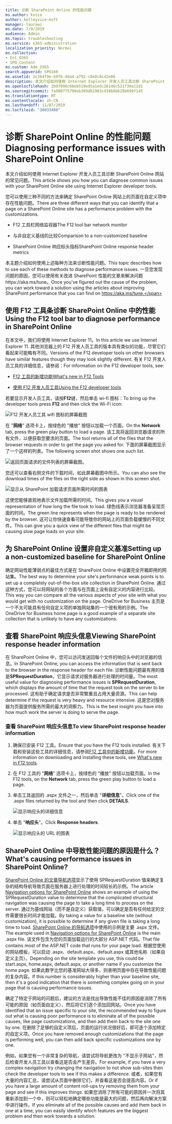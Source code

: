 ```yaml
---
title: 诊断 SharePoint Online 的性能问题
ms.author: kvice
author: kelleyvice-msft
manager: laurawi
ms.date: 7/9/2019
audience: Admin
ms.topic: troubleshooting
ms.service: o365-administration
localization_priority: Normal
ms.collection:
- Ent_O365
- SPO_Content
ms.custom: Adm_O365
search.appverid: SPO160
ms.assetid: 3c364f9e-b9f6-4da4-a792-c8e8c8cd2e86
description: 本文介绍如何使用 Internet Explorer 开发人员工具诊断 SharePoint Online 网站的常见问题。
ms.openlocfilehash: 2b97098c68eb519ed5a1edc26146c521f39a11d1
ms.sourcegitcommit: fa900775790eb369db1983cd3868b628b699f145
ms.translationtype: MT
ms.contentlocale: zh-CN
ms.lasthandoff: 11/07/2019
ms.locfileid: "38033408"
---
```

# <a name="diagnosing-performance-issues-with-sharepoint-online"></a><span data-ttu-id="6dc7d-103">诊断 SharePoint Online 的性能问题</span><span class="sxs-lookup"><span data-stu-id="6dc7d-103">Diagnosing performance issues with SharePoint Online</span></span>

<span data-ttu-id="6dc7d-104">本文介绍如何使用 Internet Explorer 开发人员工具诊断 SharePoint Online 网站的常见问题。</span><span class="sxs-lookup"><span data-stu-id="6dc7d-104">This article shows you how you can diagnose common issues with your SharePoint Online site using Internet Explorer developer tools.</span></span>
  
<span data-ttu-id="6dc7d-105">您可以使用三种不同的方法来确定 SharePoint Online 网站上的页面在自定义项中存在性能问题。</span><span class="sxs-lookup"><span data-stu-id="6dc7d-105">There are three different ways that you can identify that a page on a SharePoint Online site has a performance problem with the customizations.</span></span>
  
- <span data-ttu-id="6dc7d-106">F12 工具栏网络监视器</span><span class="sxs-lookup"><span data-stu-id="6dc7d-106">The F12 tool bar network monitor</span></span>

- <span data-ttu-id="6dc7d-107">与非自定义基线的比较</span><span class="sxs-lookup"><span data-stu-id="6dc7d-107">Comparison to a non-customized baseline</span></span>

- <span data-ttu-id="6dc7d-108">SharePoint Online 响应标头指标</span><span class="sxs-lookup"><span data-stu-id="6dc7d-108">SharePoint Online response header metrics</span></span>

<span data-ttu-id="6dc7d-109">本主题介绍如何使用上述每种方法来诊断性能问题。</span><span class="sxs-lookup"><span data-stu-id="6dc7d-109">This topic describes how to use each of these methods to diagnose performance issues.</span></span> <span data-ttu-id="6dc7d-110">一旦您发现问题的原因，您可以使用有关改进 SharePoint 性能的文章来解决问题https://aka.ms/tune。</span><span class="sxs-lookup"><span data-stu-id="6dc7d-110">Once you've figured out the cause of the problem, you can work toward a solution using the articles about improving SharePoint performance that you can find on https://aka.ms/tune.</span></span>
  
## <a name="using-the-f12-tool-bar-to-diagnose-performance-in-sharepoint-online"></a><span data-ttu-id="6dc7d-111">使用 F12 工具条诊断 SharePoint Online 中的性能</span><span class="sxs-lookup"><span data-stu-id="6dc7d-111">Using the F12 tool bar to diagnose performance in SharePoint Online</span></span>
<span data-ttu-id="6dc7d-112"><a name="F12ToolInfo"> </a></span><span class="sxs-lookup"><span data-stu-id="6dc7d-112"></span></span>

<span data-ttu-id="6dc7d-113">在本文中，我们将使用 Internet Explorer 11。</span><span class="sxs-lookup"><span data-stu-id="6dc7d-113">In this article we use Internet Explorer 11.</span></span> <span data-ttu-id="6dc7d-114">其他浏览器上的 F12 开发人员工具的版本具有类似的功能，尽管它们看起来可能略有不同。</span><span class="sxs-lookup"><span data-stu-id="6dc7d-114">Versions of the F12 developer tools on other browsers have similar features though they may look slightly different.</span></span> <span data-ttu-id="6dc7d-115">有关 F12 开发人员工具的详细信息，请参阅：</span><span class="sxs-lookup"><span data-stu-id="6dc7d-115">For information on the F12 developer tools, see:</span></span>
  
- [<span data-ttu-id="6dc7d-116">F12 工具的新增功能</span><span class="sxs-lookup"><span data-stu-id="6dc7d-116">What's new in F12 Tools</span></span>](https://go.microsoft.com/fwlink/p/?LinkId=522545)

- [<span data-ttu-id="6dc7d-117">使用 F12 开发人员工具</span><span class="sxs-lookup"><span data-stu-id="6dc7d-117">Using the F12 developer tools</span></span>](https://go.microsoft.com/fwlink/p/?LinkId=522546)

<span data-ttu-id="6dc7d-118">若要显示开发人员工具，请按**F12**键，然后单击 wi-fi 图标：</span><span class="sxs-lookup"><span data-stu-id="6dc7d-118">To bring up the developer tools press **F12** and then click the Wi-Fi icon:</span></span>
  
![F12 开发人员工具 wifi 图标的屏幕截图](media/27acacbb-5688-459a-aa2f-5c8c5f17b76e.png)
  
<span data-ttu-id="6dc7d-120">在 "**网络**" 选项卡上，按绿色的 "播放" 按钮以加载一个页面。</span><span class="sxs-lookup"><span data-stu-id="6dc7d-120">On the **Network** tab, press the green play button to load a page.</span></span> <span data-ttu-id="6dc7d-121">该工具将返回浏览器请求的所有文件，以便获取您要求的页面。</span><span class="sxs-lookup"><span data-stu-id="6dc7d-121">The tool returns all of the files that the browser requests in order to get the page you asked for.</span></span> <span data-ttu-id="6dc7d-122">下面的屏幕截图显示了一个这样的列表。</span><span class="sxs-lookup"><span data-stu-id="6dc7d-122">The following screen shot shows one such list.</span></span>
  
![返回页面请求的文件列表的屏幕截图。](media/247a9422-76da-4b0c-bed3-ce77b05e4560.png)
  
<span data-ttu-id="6dc7d-124">您还可以查看右侧文件的下载时间，如此屏幕截图中所示。</span><span class="sxs-lookup"><span data-stu-id="6dc7d-124">You can also see the download times of the files on the right side as shown in this screen shot.</span></span>
  
![显示从 SharePoint 加载请求页面所需时间的图表](media/d71ad1fa-9018-4fae-82eb-c1838e7db0ff.png)
  
<span data-ttu-id="6dc7d-126">这使您能够直观地表示文件加载所需的时间。</span><span class="sxs-lookup"><span data-stu-id="6dc7d-126">This gives you a visual representation of how long the file took to load.</span></span> <span data-ttu-id="6dc7d-127">绿色线表示浏览器准备呈现页面的时间。</span><span class="sxs-lookup"><span data-stu-id="6dc7d-127">The green line represents when the page is ready to be rendered by the browser.</span></span> <span data-ttu-id="6dc7d-128">这可让你快速查看可能导致你的网站上的页面负载缓慢的不同文件。</span><span class="sxs-lookup"><span data-stu-id="6dc7d-128">This can give you a quick view of the different files that might be causing slow page loads on your site.</span></span>
  
## <a name="setting-up-a-non-customized-baseline-for-sharepoint-online"></a><span data-ttu-id="6dc7d-129">为 SharePoint Online 设置非自定义基准</span><span class="sxs-lookup"><span data-stu-id="6dc7d-129">Setting up a non-customized baseline for SharePoint Online</span></span>
<span data-ttu-id="6dc7d-130"><a name="F12ToolInfo"> </a></span><span class="sxs-lookup"><span data-stu-id="6dc7d-130"></span></span>

<span data-ttu-id="6dc7d-131">确定网站性能薄弱点的最佳方式是在 SharePoint Online 中设置完全开箱即用的网站集。</span><span class="sxs-lookup"><span data-stu-id="6dc7d-131">The best way to determine your site's performance weak points is to set up a completely out-of-the-box site collection in SharePoint Online.</span></span> <span data-ttu-id="6dc7d-132">通过这种方式，您可以将网站的各个方面与在页面上没有自定义的内容进行比较。</span><span class="sxs-lookup"><span data-stu-id="6dc7d-132">This way you can compare all the various aspects of your site with what you would get with no customization on the page.</span></span> <span data-ttu-id="6dc7d-133">OneDrive for Business 主页是一个不太可能具有任何自定义项的单独网站集的一个很有用的示例。</span><span class="sxs-lookup"><span data-stu-id="6dc7d-133">The OneDrive for Business home page is a good example of a separate site collection that is unlikely to have any customizations.</span></span>
  
## <a name="viewing-sharepoint-response-header-information"></a><span data-ttu-id="6dc7d-134">查看 SharePoint 响应头信息</span><span class="sxs-lookup"><span data-stu-id="6dc7d-134">Viewing SharePoint response header information</span></span>
<span data-ttu-id="6dc7d-135"><a name="F12ToolInfo"> </a></span><span class="sxs-lookup"><span data-stu-id="6dc7d-135"></span></span>

<span data-ttu-id="6dc7d-136">在 SharePoint Online 中，您可以访问发送回每个文件的响应头中的浏览器的信息。</span><span class="sxs-lookup"><span data-stu-id="6dc7d-136">In SharePoint Online, you can access the information that is sent back to the browser in the response header for each file.</span></span> <span data-ttu-id="6dc7d-137">诊断性能问题最有用的值是**SPRequestDuration**，它显示请求对服务器进行处理的时间量。</span><span class="sxs-lookup"><span data-stu-id="6dc7d-137">The most useful value for diagnosing performance issues is **SPRequestDuration**, which displays the amount of time that the request took on the server to be processed.</span></span> <span data-ttu-id="6dc7d-138">这有助于确定请求是否非常繁重且占用大量资源。</span><span class="sxs-lookup"><span data-stu-id="6dc7d-138">This can help determine if the request is very heavy and resource intensive.</span></span> <span data-ttu-id="6dc7d-139">这是您对服务器为页面提供服务所需的最大的洞察力。</span><span class="sxs-lookup"><span data-stu-id="6dc7d-139">This is the best insight you have into how much work the server is doing to serve the page.</span></span>

### <a name="to-view-sharepoint-response-header-information"></a><span data-ttu-id="6dc7d-140">查看 SharePoint 响应头信息</span><span class="sxs-lookup"><span data-stu-id="6dc7d-140">To view SharePoint response header information</span></span>
  
1. <span data-ttu-id="6dc7d-141">确保已安装 F12 工具。</span><span class="sxs-lookup"><span data-stu-id="6dc7d-141">Ensure that you have the F12 tools installed.</span></span> <span data-ttu-id="6dc7d-142">有关下载和安装这些工具的详细信息，请参阅[F12 工具中的新增功能](https://go.microsoft.com/fwlink/p/?LinkId=522545)。</span><span class="sxs-lookup"><span data-stu-id="6dc7d-142">For more information on downloading and installing these tools, see [What's new in F12 tools](https://go.microsoft.com/fwlink/p/?LinkId=522545).</span></span>

2. <span data-ttu-id="6dc7d-143">在 F12 工具的 "**网络**" 选项卡上，按绿色的 "播放" 按钮以加载页面。</span><span class="sxs-lookup"><span data-stu-id="6dc7d-143">In the F12 tools, on the **Network** tab, press the green play button to load a page.</span></span>

3. <span data-ttu-id="6dc7d-144">单击工具返回的 .aspx 文件之一，然后单击 "**详细信息**"。</span><span class="sxs-lookup"><span data-stu-id="6dc7d-144">Click one of the .aspx files returned by the tool and then click **DETAILS**.</span></span>

    ![显示响应头的详细信息](media/1f8a044a-caf8-4613-be2b-7e064141ac8a.png)
  
4. <span data-ttu-id="6dc7d-146">单击 "**响应头**"。</span><span class="sxs-lookup"><span data-stu-id="6dc7d-146">Click **Response headers**.</span></span>

    ![显示响应头的 URL 的图表](media/efc7076e-447e-447e-882a-ae3aa721e2c3.png)
  
## <a name="whats-causing-performance-issues-in-sharepoint-online"></a><span data-ttu-id="6dc7d-148">SharePoint Online 中导致性能问题的原因是什么？</span><span class="sxs-lookup"><span data-stu-id="6dc7d-148">What's causing performance issues in SharePoint Online?</span></span>
<span data-ttu-id="6dc7d-149"><a name="F12ToolInfo"> </a></span><span class="sxs-lookup"><span data-stu-id="6dc7d-149"></span></span>

<span data-ttu-id="6dc7d-150">[SharePoint Online 的文章导航选项](navigation-options-for-sharepoint-online.md)显示了使用 SPRequestDuration 值来确定复杂的结构导航导致页面在服务器上进行处理的时间较长的示例。</span><span class="sxs-lookup"><span data-stu-id="6dc7d-150">The article [Navigation options for SharePoint Online](navigation-options-for-sharepoint-online.md) shows an example of using the SPRequestDuration value to determine that the complicated structural navigation was causing the page to take a long time to process on the server.</span></span> <span data-ttu-id="6dc7d-151">通过为基线网站（而不是自定义）获取值，可以确定是否有任何给定的文件需要很长时间才能加载。</span><span class="sxs-lookup"><span data-stu-id="6dc7d-151">By taking a value for a baseline site (without customization), it is possible to determine if any given file is taking a long time to load.</span></span> <span data-ttu-id="6dc7d-152">[SharePoint Online 的导航选项](navigation-options-for-sharepoint-online.md)中使用的示例是主要 .aspx 文件。</span><span class="sxs-lookup"><span data-stu-id="6dc7d-152">The example used in [Navigation options for SharePoint Online](navigation-options-for-sharepoint-online.md) is the main .aspx file.</span></span> <span data-ttu-id="6dc7d-153">该文件包含为您的页面加载运行的大部分 ASP.NET 代码。</span><span class="sxs-lookup"><span data-stu-id="6dc7d-153">That file contains most of the ASP.NET code that runs for your page load.</span></span> <span data-ttu-id="6dc7d-154">根据您使用的网站模板，可以启动 .aspx、default.aspx、default.aspx 或其他名称（如果自定义主页）。</span><span class="sxs-lookup"><span data-stu-id="6dc7d-154">Depending on the site template you use, this could be start.aspx, home.aspx, default.aspx, or another name if you customize the home page.</span></span> <span data-ttu-id="6dc7d-155">如果此数字比您的基准网站大得多，则表明页面中存在导致性能问题的复杂内容。</span><span class="sxs-lookup"><span data-stu-id="6dc7d-155">If this number is considerably higher than your baseline site, then it's a good indication that there is something complex going on in your page that is causing performance issues.</span></span>
  
<span data-ttu-id="6dc7d-156">确定了特定于网站的问题后，建议的方法是找出导致性能不佳的原因是消除了所有可能的原因（如页面自定义），然后将它们逐个添加回网站。</span><span class="sxs-lookup"><span data-stu-id="6dc7d-156">Once you have identified that an issue specific to your site, the recommended way to figure out what is causing poor performance is to eliminate all of the possible causes, like page customizations, and then add them back to the site one by one.</span></span> <span data-ttu-id="6dc7d-157">在删除了足够的自定义项后，页面的运行状况很好后，即可逐个添加特定的自定义项。</span><span class="sxs-lookup"><span data-stu-id="6dc7d-157">Once you have removed enough customizations that the page is performing well, you can then add back specific customizations one by one.</span></span>
  
<span data-ttu-id="6dc7d-158">例如，如果您有一个非常复杂的导航，请尝试将导航更改为 "不显示子网站"，然后检查开发人员工具以查看这是否会产生差异。</span><span class="sxs-lookup"><span data-stu-id="6dc7d-158">For example, if you have a very complex navigation try changing the navigation to not show sub-sites then check the developer tools to see if this makes a difference.</span></span> <span data-ttu-id="6dc7d-159">或者，如果您有大量的内容汇总，请尝试从页面中删除它们，并查看这是否会提高内容。</span><span class="sxs-lookup"><span data-stu-id="6dc7d-159">Or if you have a large amount of content roll-ups try removing them from your page and see if this improves things.</span></span> <span data-ttu-id="6dc7d-160">如果您消除了所有可能的原因并一次将其重新添加到一个中，则可以轻松地确定哪些功能是最大的问题，然后再向解决方案中进行操作。</span><span class="sxs-lookup"><span data-stu-id="6dc7d-160">If you eliminate all of the possible causes and add them back in one at a time, you can easily identify which features are the biggest problem and then work towards a solution.</span></span>
